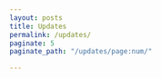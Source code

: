 ```yaml
---
layout: posts
title: Updates
permalink: /updates/
paginate: 5
paginate_path: "/updates/page:num/"

---
```


